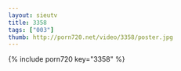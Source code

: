 ```yaml
--- 
layout: sieutv
title: 3358
tags: ["003"]
thumb: http://porn720.net/video/3358/poster.jpg
---
```

{% include porn720 key="3358" %} 
